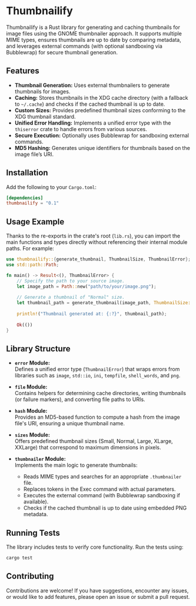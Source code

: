 # Thumbnailify

Thumbnailify is a Rust library for generating and caching thumbnails for image files using the GNOME thumbnailer approach. It supports multiple MIME types, ensures thumbnails are up to date by comparing metadata, and leverages external commands (with optional sandboxing via Bubblewrap) for secure thumbnail generation.

## Features

- **Thumbnail Generation:** Uses external thumbnailers to generate thumbnails for images.
- **Caching:** Stores thumbnails in the XDG cache directory (with a fallback to `~/.cache`) and checks if the cached thumbnail is up to date.
- **Custom Sizes:** Provides predefined thumbnail sizes conforming to the XDG thumbnail standard.
- **Unified Error Handling:** Implements a unified error type with the `thiserror` crate to handle errors from various sources.
- **Secure Execution:** Optionally uses Bubblewrap for sandboxing external commands.
- **MD5 Hashing:** Generates unique identifiers for thumbnails based on the image file’s URI.

## Installation

Add the following to your `Cargo.toml`:

```toml
[dependencies]
thumbnailify = "0.1"
```

## Usage Example

Thanks to the re-exports in the crate's root (`lib.rs`), you can import the main functions and types directly without referencing their internal module paths. For example:

```rust
use thumbnailify::{generate_thumbnail, ThumbnailSize, ThumbnailError};
use std::path::Path;

fn main() -> Result<(), ThumbnailError> {
    // Specify the path to your source image.
    let image_path = Path::new("path/to/your/image.png");
    
    // Generate a thumbnail of "Normal" size.
    let thumbnail_path = generate_thumbnail(image_path, ThumbnailSize::Normal)?;
    
    println!("Thumbnail generated at: {:?}", thumbnail_path);
    
    Ok(())
}
```

## Library Structure

- **`error` Module:**  
  Defines a unified error type (`ThumbnailError`) that wraps errors from libraries such as `image`, `std::io`, `ini`, `tempfile`, `shell_words`, and `png`.

- **`file` Module:**  
  Contains helpers for determining cache directories, writing thumbnails (or failure markers), and converting file paths to URIs.

- **`hash` Module:**  
  Provides an MD5-based function to compute a hash from the image file's URI, ensuring a unique thumbnail name.

- **`sizes` Module:**  
  Offers predefined thumbnail sizes (Small, Normal, Large, XLarge, XXLarge) that correspond to maximum dimensions in pixels.

- **`thumbnailer` Module:**  
  Implements the main logic to generate thumbnails:
  - Reads MIME types and searches for an appropriate `.thumbnailer` file.
  - Replaces tokens in the Exec command with actual parameters.
  - Executes the external command (with Bubblewrap sandboxing if available).
  - Checks if the cached thumbnail is up to date using embedded PNG metadata.

## Running Tests

The library includes tests to verify core functionality. Run the tests using:

```bash
cargo test
```

## Contributing

Contributions are welcome! If you have suggestions, encounter any issues, or would like to add features, please open an issue or submit a pull request.
